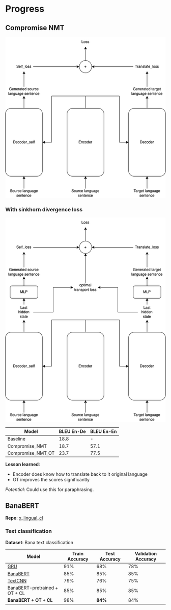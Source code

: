 # Progress

## Compromise NMT

![Architecture of Compromise_NMT](./image/compromise_NMT.png)

### With sinkhorn divergence loss

![Architecture of Compromise_NMT_OT](./image/compromise_NMT_with_ot.png)

| Model | BLEU En-De | BLEU En-En |
| -------- | -------- | -------- |
| Baseline     | 18.8     | -     |
| Compromise_NMT     | 18.7     | 57.1     |
| Compromise_NMT_OT | 23.7 | 77.5 |

**Lesson learned**: 
- Encoder does know how to translate back to it original language
- OT improves the scores significantly

*Potential*: Could use this for paraphrasing.

## BanaBERT

**Repo**: [x_lingual_cl](https://github.com/TokisakiKurumi2001/x_lingual_cl)

### Text classification

**Dataset**: Bana text classification

| Model | Train Accuracy | Test Accuracy | Validation Accuracy |
| ----- | -------------- | ------------- | ------------------- |
| [GRU](https://github.com/TokisakiKurumi2001/rnn_text_classification) | 91% | 68% | 78% |
| [BanaBERT](https://github.com/TokisakiKurumi2001/banabert_cls) | 85% | 85% | 85% |
| [TextCNN](https://github.com/TokisakiKurumi2001/cnn_text_classification) | 79% | 76% | 75% |
| BanaBERT-pretrained + OT + CL | 85% | 85% | 85% |
| **BanaBERT + OT + CL** | 98% | **84%** | 84% |
